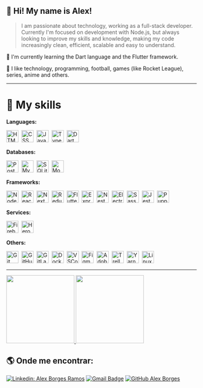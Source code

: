 ## 👋 Hi! My name is <strong>Alex!</strong>

> I am passionate about technology, working as a full-stack developer. Currently I'm focused on development with Node.js, but always looking to improve my skills and knowledge, making my code increasingly clean, efficient, scalable and easy to understand.

🌱 I'm currently learning the Dart language and the Flutter framework.

💬 I like technology, programming, football, games (like Rocket League), series, anime and others.

----

# 🚀 My skills

**Languages:**

<p>
  <img height="32" src="https://cdn.jsdelivr.net/gh/devicons/devicon/icons/html5/html5-original.svg" alt="HTML"/>&nbsp;
  <img height="32" src="https://cdn.jsdelivr.net/gh/devicons/devicon/icons/css3/css3-original.svg" alt="CSS"/>&nbsp;
  <img height="32" src="https://cdn.jsdelivr.net/gh/devicons/devicon/icons/javascript/javascript-original.svg" alt="Javascript"/>&nbsp;
  <img height="32" src="https://cdn.jsdelivr.net/gh/devicons/devicon/icons/typescript/typescript-original.svg" alt="Typescript"/>&nbsp;
  <img height="32" src="https://cdn.jsdelivr.net/gh/devicons/devicon/icons/dart/dart-original.svg" alt="Dart"/>&nbsp;
</p>

**Databases:**

<p>
  <img height="32" src="https://cdn.jsdelivr.net/gh/devicons/devicon/icons/postgresql/postgresql-original.svg" alt="PostgreSQL"/>&nbsp;
  <img height="32" src="https://cdn.jsdelivr.net/gh/devicons/devicon/icons/mysql/mysql-original.svg" alt="MySQL"/>&nbsp;
  <img height="32" src="https://cdn.jsdelivr.net/gh/devicons/devicon/icons/sqlite/sqlite-original.svg" alt="SQLite"/>&nbsp;
  <img height="32" src="https://cdn.jsdelivr.net/gh/devicons/devicon/icons/mongodb/mongodb-original-wordmark.svg" alt="MongoDB"/>&nbsp;
</p>

**Frameworks:**

<p>
  <img height="32" src="https://cdn.jsdelivr.net/gh/devicons/devicon/icons/nodejs/nodejs-original.svg" alt="Node.js"/>&nbsp;
  <img height="32" src="https://cdn.jsdelivr.net/gh/devicons/devicon/icons/react/react-original.svg" alt="React & React Native"/>&nbsp;
  <img height="32" src="https://cdn.jsdelivr.net/gh/devicons/devicon/icons/nextjs/nextjs-original.svg" alt="Next"/>&nbsp;
  <img height="32" src="https://cdn.jsdelivr.net/gh/devicons/devicon/icons/redux/redux-original.svg" alt="Redux"/>&nbsp;
  <img height="32" src="https://cdn.jsdelivr.net/gh/devicons/devicon/icons/flutter/flutter-original.svg" alt="Flutter"/>&nbsp;
  <img height="32" src="https://cdn.jsdelivr.net/gh/devicons/devicon/icons/express/express-original-wordmark.svg" alt="Express"/>&nbsp;
  <img height="32" src="https://cdn.jsdelivr.net/gh/devicons/devicon/icons/nestjs/nestjs-plain.svg" alt="Nest"/>&nbsp;
  <img height="32" src="https://cdn.jsdelivr.net/gh/devicons/devicon/icons/electron/electron-original.svg" alt="Electron"/>&nbsp;
  <img height="32" src="https://cdn.jsdelivr.net/gh/devicons/devicon/icons/sass/sass-original.svg" alt="Sass"/>&nbsp;
  <img height="32" src="https://cdn.jsdelivr.net/gh/devicons/devicon/icons/jest/jest-plain.svg" alt="Jest"/>&nbsp;
  <img height="32" src="https://www.vectorlogo.zone/logos/pptrdev/pptrdev-official.svg" alt="Puppeteer" />&nbsp;
</p>

**Services:**

<p>
  <img height="32" src="https://cdn.jsdelivr.net/gh/devicons/devicon/icons/firebase/firebase-plain.svg" alt="Firebase"/>&nbsp;
  <img height="32" src="https://cdn.jsdelivr.net/gh/devicons/devicon/icons/heroku/heroku-original.svg" alt="Heroku"/>&nbsp;
</p>

**Others:**

<p>
  <img height="32" src="https://cdn.jsdelivr.net/gh/devicons/devicon/icons/git/git-original.svg" alt="Git"/>&nbsp;
  <img height="32" src="https://cdn.jsdelivr.net/gh/devicons/devicon/icons/github/github-original.svg" alt="GitHub"/>&nbsp;
  <img height="32" src="https://cdn.jsdelivr.net/gh/devicons/devicon/icons/gitlab/gitlab-original.svg" alt="GitLab"/>&nbsp;
  <img height="32" src="https://cdn.jsdelivr.net/gh/devicons/devicon/icons/docker/docker-original.svg" alt="Docker"/>&nbsp;
  <img height="32" src="https://cdn.jsdelivr.net/gh/devicons/devicon/icons/vscode/vscode-original.svg" alt="VSCode"/>&nbsp;
  <img height="32" src="https://cdn.jsdelivr.net/gh/devicons/devicon/icons/figma/figma-original.svg" alt="Figma"/>&nbsp;
  <img height="32" src="https://cdn.worldvectorlogo.com/logos/adobe-xd.svg" alt="Adobe XD"/>&nbsp;
  <img height="32" src="https://cdn.jsdelivr.net/gh/devicons/devicon/icons/trello/trello-plain.svg" alt="Trello"/>&nbsp;
  <img height="32" src="https://cdn.jsdelivr.net/gh/devicons/devicon/icons/yarn/yarn-original.svg" alt="Yarn"/>&nbsp;
  <img height="32" src="https://cdn.jsdelivr.net/gh/devicons/devicon/icons/linux/linux-original.svg" alt="Linux"/>&nbsp;
</p>

----

<a href="https://github.com/AlexBorgesDev/" target="_blank">
  <img height="180em" src="https://github-readme-stats.vercel.app/api/top-langs?username=AlexBorgesDev&theme=dracula&hide=html&layout=compact" />
</a>

<a href="https://github.com/AlexBorgesDev/" target="_blank">
  <img height="180em" src="https://github-readme-stats.vercel.app/api?username=AlexBorgesDev&theme=dracula&show_icons=true" />
</a>

## :earth_americas: Onde me encontrar: ##

[![Linkedin: Alex Borges Ramos](https://img.shields.io/badge/-ALEX&nbsp;BORGES&nbsp;RAMOS-blue?style=flat-square&logo=Linkedin&logoColor=white&link=https://www.linkedin.com/in/alexborgesramos/)](https://www.linkedin.com/in/alexborgesramos/)
[![Gmail Badge](https://img.shields.io/badge/-alexborgesramos2002@gmail.com-006bed?style=flat-square&logo=Gmail&logoColor=white&link=mailto:alexborgesramos2002@gmail.com)](mailto:alexborgesramos2002@gmail.com)
[![GitHub Alex Borges](https://img.shields.io/github/followers/AlexBorgesDev?label=follow&style=social)](https://www.github.com/AlexBorgesDev)
